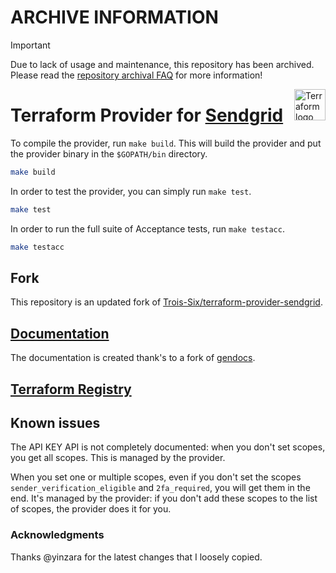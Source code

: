 # ARCHIVE INFORMATION
> [!IMPORTANT]
> Due to lack of usage and maintenance, this repository has been archived.  
> Please read the [repository archival FAQ](https://docs.corp.spoton.sh/developer/undocumented-repositories-archival-faq/) for more information!
<!-- markdownlint-disable first-line-h1 no-inline-html -->
<a href="https://terraform.io">
    <img src=".github/terraform_logo.svg" alt="Terraform logo" title="Terraform" align="right" height="50" />
</a>

# Terraform Provider for [Sendgrid](https://sendgrid.com)

To compile the provider, run `make build`. This will build the provider and put the provider binary in the `$GOPATH/bin` directory.

```sh
make build
```

In order to test the provider, you can simply run `make test`.

```sh
make test
```

In order to run the full suite of Acceptance tests, run `make testacc`.

```sh
make testacc
```

## Fork

This repository is an updated fork of [Trois-Six/terraform-provider-sendgrid](https://github.com/Trois-Six/terraform-provider-sendgrid>).

## [Documentation](docs/index.md)

The documentation is created thank's to a fork of [gendocs](https://github.com/terraform-providers/terraform-provider-baiducloud/tree/master/gendocs).

## [Terraform Registry](https://registry.terraform.io/providers/Trois-Six/sendgrid)

## Known issues

The API KEY API is not completely documented: when you don't set scopes, you get all scopes. This is managed by the provider.

When you set one or multiple scopes, even if you don't set the scopes `sender_verification_eligible` and `2fa_required`, you will get them in the end. It's managed by the provider: if you don't add these scopes to the list of scopes, the provider does it for you.

### Acknowledgments

Thanks @yinzara for the latest changes that I loosely copied.
